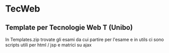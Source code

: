 # TecWeb

## Template per Tecnologie Web T (Unibo)

In Templates.zip trovate gli esami da cui partire per l'esame e in utils ci sono scripts utili per html / jsp e matrici su ajax 

